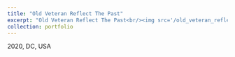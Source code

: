 ```yaml
---
title: "Old Veteran Reflect The Past"
excerpt: "Old Veteran Reflect The Past<br/><img src='/old_veteran_reflection_the_past.png'>"
collection: portfolio
---
```


2020, DC, USA
